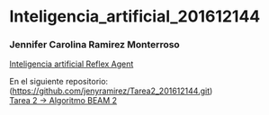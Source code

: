 # Inteligencia_artificial_201612144
### Jennifer Carolina Ramirez Monterroso

[Inteligencia artificial Reflex Agent](https://jenyramirez.github.io/Inteligencia_artificial_201612144/)


En el siguiente repositorio: (https://github.com/jenyramirez/Tarea2_201612144.git)
<br>
[Tarea 2 -> Algoritmo BEAM 2](https://jenyramirez.github.io/Tarea2_201612144/)